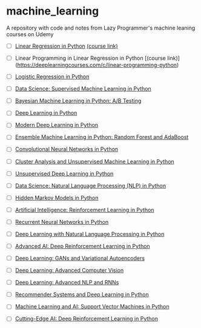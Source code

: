 # machine_learning
A repository with code and notes from Lazy Programmer's machine leaning courses on Udemy

- [ ] [Linear Regression in Python](https://github.com/ncapek/machine_learning/blob/main/linear_regression/linear_regression.ipynb) [(course link)](https://deeplearningcourses.com/c/data-science-linear-regression-in-python)

- [ ] Linear Programming in Linear Regression in Python [(course link)] (https://deeplearningcourses.com/c/linear-programming-python)

- [ ] [Logistic Regression in Python](https://deeplearningcourses.com/c/data-science-logistic-regression-in-python)

- [ ] [Data Science: Supervised Machine Learning in Python](https://deeplearningcourses.com/c/data-science-supervised-machine-learning-in-python)

- [ ] [Bayesian Machine Learning in Python: A/B Testing](https://deeplearningcourses.com/c/bayesian-machine-learning-in-python-ab-testing)

- [ ] [Deep Learning in Python](https://deeplearningcourses.com/c/data-science-deep-learning-in-python)

- [ ] [Modern Deep Learning in Python](https://deeplearningcourses.com/c/data-science-deep-learning-in-theano-tensorflow)

- [ ] [Ensemble Machine Learning in Python: Random Forest and AdaBoost](https://deeplearningcourses.com/c/machine-learning-in-python-random-forest-adaboost)

- [ ] [Convolutional Neural Networks in Python](https://deeplearningcourses.com/c/deep-learning-convolutional-neural-networks-theano-tensorflow)

- [ ] [Cluster Analysis and Unsupervised Machine Learning in Python](https://deeplearningcourses.com/c/cluster-analysis-unsupervised-machine-learning-python)

- [ ] [Unsupervised Deep Learning in Python](https://deeplearningcourses.com/c/unsupervised-deep-learning-in-python)

- [ ] [Data Science: Natural Language Processing (NLP) in Python](https://deeplearningcourses.com/c/data-science-natural-language-processing-in-python)

- [ ] [Hidden Markov Models in Python](https://deeplearningcourses.com/c/unsupervised-machine-learning-hidden-markov-models-in-python)

- [ ] [Artificial Intelligence: Reinforcement Learning in Python](https://deeplearningcourses.com/c/artificial-intelligence-reinforcement-learning-in-python)

- [ ] [Recurrent Neural Networks in Python](https://deeplearningcourses.com/c/deep-learning-recurrent-neural-networks-in-python)

- [ ] [Deep Learning with Natural Language Processing in Python](https://deeplearningcourses.com/c/natural-language-processing-with-deep-learning-in-python)

- [ ] [Advanced AI: Deep Reinforcement Learning in Python](https://deeplearningcourses.com/c/deep-reinforcement-learning-in-python)

- [ ] [Deep Learning: GANs and Variational Autoencoders](https://deeplearningcourses.com/c/deep-learning-gans-and-variational-autoencoders)

- [ ] [Deep Learning: Advanced Computer Vision](https://deeplearningcourses.com/c/advanced-computer-vision)

- [ ] [Deep Learning: Advanced NLP and RNNs](https://deeplearningcourses.com/c/deep-learning-advanced-nlp)

- [ ] [Recommender Systems and Deep Learning in Python](https://deeplearningcourses.com/c/recommender-systems)

- [ ] [Machine Learning and AI: Support Vector Machines in Python](https://deeplearningcourses.com/c/support-vector-machines-in-python)

- [ ] [Cutting-Edge AI: Deep Reinforcement Learning in Python](https://deeplearningcourses.com/c/cutting-edge-artificial-intelligence)